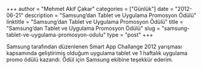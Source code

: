 +++
author = "Mehmet Akif Çakar"
categories = ["Günlük"]
date = "2012-06-21"
description = "Samsung’dan Tablet ve Uygulama Promosyon Ödülü"
linktitle = "Samsung’dan Tablet ve Uygulama Promosyon Ödülü"
title = "Samsung’dan Tablet ve Uygulama Promosyon Ödülü"
slug = "samsung-tablet-ve-uygulama-promosyon-odulu"
type = "post"
+++

Samsung tarafından düzenlenen Smart App Challange 2012 yarışması kapsamında geliştirimiş olduğum uygulama tablet ve 1 haftalık uygulama promo ödülü kazandı. Ödül için Samsung ekibine teşekkür ederim.